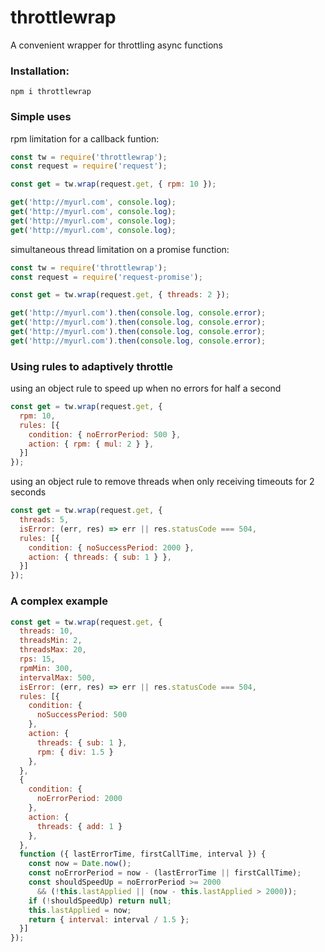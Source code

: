 # throttlewrap
A convenient wrapper for throttling async functions

### Installation:
```
npm i throttlewrap
```

### Simple uses
rpm limitation for a callback funtion:
```javascript
const tw = require('throttlewrap');
const request = require('request');

const get = tw.wrap(request.get, { rpm: 10 });

get('http://myurl.com', console.log);
get('http://myurl.com', console.log);
get('http://myurl.com', console.log);
get('http://myurl.com', console.log);
```

simultaneous thread limitation on a promise function:
```javascript
const tw = require('throttlewrap');
const request = require('request-promise');

const get = tw.wrap(request.get, { threads: 2 });

get('http://myurl.com').then(console.log, console.error);
get('http://myurl.com').then(console.log, console.error);
get('http://myurl.com').then(console.log, console.error);
get('http://myurl.com').then(console.log, console.error);
```

### Using rules to adaptively throttle
using an object rule to speed up when no errors for half a second
```javascript
const get = tw.wrap(request.get, {
  rpm: 10,
  rules: [{
    condition: { noErrorPeriod: 500 },
    action: { rpm: { mul: 2 } },
  }]
});
```

using an object rule to remove threads when only receiving timeouts for 2 seconds
```javascript
const get = tw.wrap(request.get, {
  threads: 5,
  isError: (err, res) => err || res.statusCode === 504,
  rules: [{
    condition: { noSuccessPeriod: 2000 },
    action: { threads: { sub: 1 } },
  }]
});
```

### A complex example
```javascript
const get = tw.wrap(request.get, {
  threads: 10,
  threadsMin: 2,
  threadsMax: 20,
  rps: 15,
  rpmMin: 300,
  intervalMax: 500,
  isError: (err, res) => err || res.statusCode === 504,
  rules: [{
    condition: {
      noSuccessPeriod: 500
    },
    action: {
      threads: { sub: 1 },
      rpm: { div: 1.5 }
    },
  },
  {
    condition: {
      noErrorPeriod: 2000
    },
    action: {
      threads: { add: 1 }
    },
  },
  function ({ lastErrorTime, firstCallTime, interval }) {
    const now = Date.now();
    const noErrorPeriod = now - (lastErrorTime || firstCallTime);
    const shouldSpeedUp = noErrorPeriod >= 2000
      && (!this.lastApplied || (now - this.lastApplied > 2000));
    if (!shouldSpeedUp) return null;
    this.lastApplied = now;
    return { interval: interval / 1.5 };
  }]
});
```